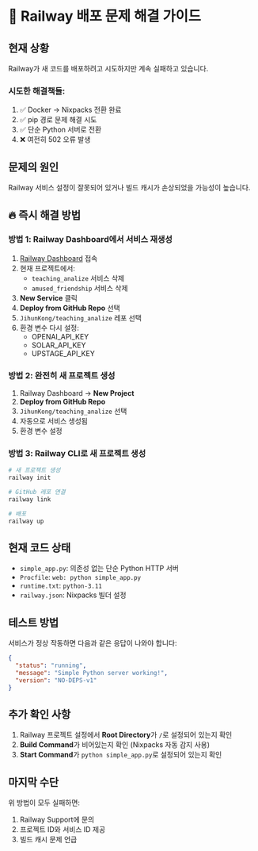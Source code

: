 # 🚨 Railway 배포 문제 해결 가이드

## 현재 상황
Railway가 새 코드를 배포하려고 시도하지만 계속 실패하고 있습니다.

### 시도한 해결책들:
1. ✅ Docker → Nixpacks 전환 완료
2. ✅ pip 경로 문제 해결 시도
3. ✅ 단순 Python 서버로 전환
4. ❌ 여전히 502 오류 발생

## 문제의 원인
Railway 서비스 설정이 잘못되어 있거나 빌드 캐시가 손상되었을 가능성이 높습니다.

## 🔥 즉시 해결 방법

### 방법 1: Railway Dashboard에서 서비스 재생성
1. [Railway Dashboard](https://railway.app) 접속
2. 현재 프로젝트에서:
   - `teaching_analize` 서비스 삭제
   - `amused_friendship` 서비스 삭제
3. **New Service** 클릭
4. **Deploy from GitHub Repo** 선택
5. `JihunKong/teaching_analize` 레포 선택
6. 환경 변수 다시 설정:
   - OPENAI_API_KEY
   - SOLAR_API_KEY
   - UPSTAGE_API_KEY

### 방법 2: 완전히 새 프로젝트 생성
1. Railway Dashboard → **New Project**
2. **Deploy from GitHub Repo**
3. `JihunKong/teaching_analize` 선택
4. 자동으로 서비스 생성됨
5. 환경 변수 설정

### 방법 3: Railway CLI로 새 프로젝트 생성
```bash
# 새 프로젝트 생성
railway init

# GitHub 레포 연결
railway link

# 배포
railway up
```

## 현재 코드 상태
- `simple_app.py`: 의존성 없는 단순 Python HTTP 서버
- `Procfile`: `web: python simple_app.py`
- `runtime.txt`: `python-3.11`
- `railway.json`: Nixpacks 빌더 설정

## 테스트 방법
서비스가 정상 작동하면 다음과 같은 응답이 나와야 합니다:
```json
{
  "status": "running",
  "message": "Simple Python server working!",
  "version": "NO-DEPS-v1"
}
```

## 추가 확인 사항
1. Railway 프로젝트 설정에서 **Root Directory**가 `/`로 설정되어 있는지 확인
2. **Build Command**가 비어있는지 확인 (Nixpacks 자동 감지 사용)
3. **Start Command**가 `python simple_app.py`로 설정되어 있는지 확인

## 마지막 수단
위 방법이 모두 실패하면:
1. Railway Support에 문의
2. 프로젝트 ID와 서비스 ID 제공
3. 빌드 캐시 문제 언급